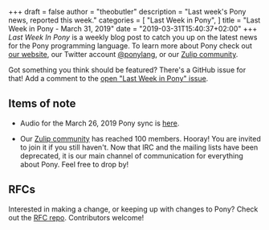 +++
draft = false
author = "theobutler"
description = "Last week's Pony news, reported this week."
categories = [
    "Last Week in Pony",
]
title = "Last Week in Pony - March 31, 2019"
date = "2019-03-31T15:40:37+02:00"
+++
_Last Week In Pony_ is a weekly blog post to catch you up on the latest news for the Pony programming language. To learn more about Pony check out [our website](https://ponylang.io), our Twitter account [@ponylang](https://twitter.com/ponylang), or our [Zulip community](https://ponylang.zulipchat.com).

Got something you think should be featured? There's a GitHub issue for that! Add a comment to the [open "Last Week in Pony" issue](https://github.com/ponylang/ponylang.github.io/issues?q=is%3Aissue+is%3Aopen+label%3Alast-week-in-pony).
<!--more-->

## Items of note

- Audio for the March 26, 2019 Pony sync is [here](https://sync-recordings.ponylang.io/r/2019_03_26.m4a).

- Our [Zulip community](https://ponylang.zulipchat.com) has reached 100 members. Hooray!
You are invited to join it if you still haven't. Now that IRC and the mailing lists have been deprecated, it is our main channel of communication for everything about Pony. Feel free to drop by!

## RFCs

Interested in making a change, or keeping up with changes to Pony? Check out the [RFC repo](https://github.com/ponylang/rfcs). Contributors welcome!

